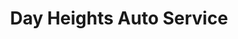 ---
title: "Day Heights Auto Service"
url: /milford/day-heights-auto-service/
shop: Autowerkstatt
---